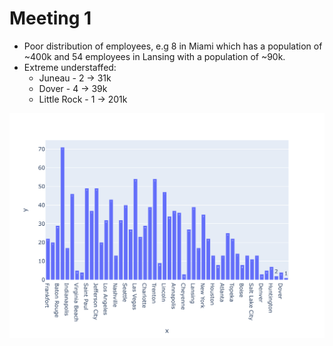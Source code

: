# Meeting 1

* Poor distribution of employees, e.g 8 in Miami which has a population of ~400k
and 54 employees in Lansing with a population of ~90k.
* Extreme understaffed: 
  * Juneau - 2 -> 31k
  * Dover - 4 -> 39k
  * Little Rock - 1 -> 201k

<img src="static/workplace_staff.png" alt=""/>